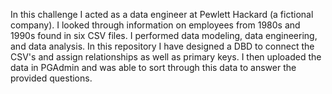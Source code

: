 In this challenge I acted as a data engineer at Pewlett Hackard (a fictional company). I looked through information on employees from 1980s and 1990s found in six CSV files.
 I performed data modeling, data engineering, and data analysis. In this repository I have designed a DBD to connect the CSV's and assign relationships as well as primary keys. I then uploaded the data in PGAdmin and was able to sort through this data to answer the provided questions.
